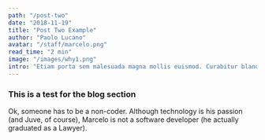 ```yaml
---
path: "/post-two"
date: "2018-11-19"
title: "Post Two Example"
author: "Paolo Lucano"
avatar: "/staff/marcelo.png"
read_time: "2 min"
image: "/images/why1.png"
intro: "Etiam porta sem malesuada magna mollis euismod. Curabitur blandit tempus porttitor."
---
```


### This is a test for the blog section

Ok, someone has to be a non-coder. Although technology is his passion (and Juve, of course), Marcelo is not a software developer (he actually graduated as a Lawyer).

